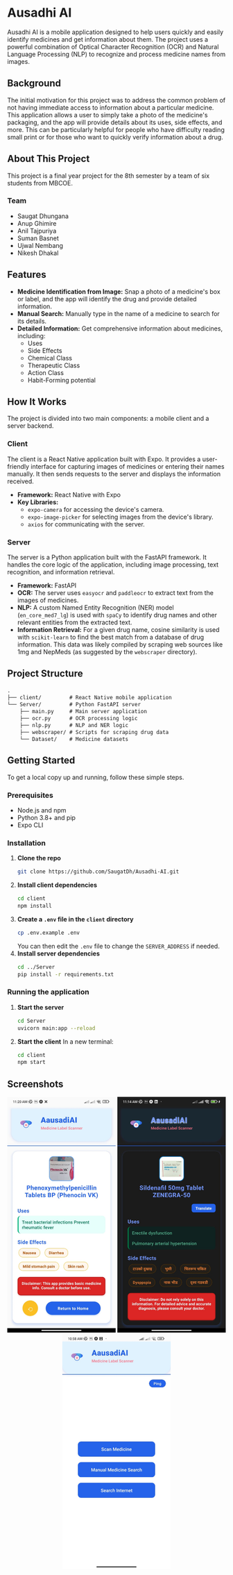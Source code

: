 # Ausadhi AI

Ausadhi AI is a mobile application designed to help users quickly and easily identify medicines and get information about them. The project uses a powerful combination of Optical Character Recognition (OCR) and Natural Language Processing (NLP) to recognize and process medicine names from images.

## Background

The initial motivation for this project was to address the common problem of not having immediate access to information about a particular medicine. This application allows a user to simply take a photo of the medicine's packaging, and the app will provide details about its uses, side effects, and more. This can be particularly helpful for people who have difficulty reading small print or for those who want to quickly verify information about a drug.

## About This Project

This project is a final year project for the 8th semester by a team of six students from MBCOE.

### Team

*   Saugat Dhungana
*   Anup Ghimire
*   Anil Tajpuriya
*   Suman Basnet
*   Ujwal Nembang
*   Nikesh Dhakal

## Features

*   **Medicine Identification from Image:** Snap a photo of a medicine's box or label, and the app will identify the drug and provide detailed information.
*   **Manual Search:** Manually type in the name of a medicine to search for its details.
*   **Detailed Information:** Get comprehensive information about medicines, including:
    *   Uses
    *   Side Effects
    *   Chemical Class
    *   Therapeutic Class
    *   Action Class
    *   Habit-Forming potential

## How It Works

The project is divided into two main components: a mobile client and a server backend.

### Client

The client is a React Native application built with Expo. It provides a user-friendly interface for capturing images of medicines or entering their names manually. It then sends requests to the server and displays the information received.

*   **Framework:** React Native with Expo
*   **Key Libraries:**
    *   `expo-camera` for accessing the device's camera.
    *   `expo-image-picker` for selecting images from the device's library.
    *   `axios` for communicating with the server.

### Server

The server is a Python application built with the FastAPI framework. It handles the core logic of the application, including image processing, text recognition, and information retrieval.

*   **Framework:** FastAPI
*   **OCR:** The server uses `easyocr` and `paddleocr` to extract text from the images of medicines.
*   **NLP:** A custom Named Entity Recognition (NER) model (`en_core_med7_lg`) is used with `spaCy` to identify drug names and other relevant entities from the extracted text.
*   **Information Retrieval:** For a given drug name, cosine similarity is used with `scikit-learn` to find the best match from a database of drug information. This data was likely compiled by scraping web sources like 1mg and NepMeds (as suggested by the `webscraper` directory).

## Project Structure

```
.
├── client/         # React Native mobile application
└── Server/         # Python FastAPI server
    ├── main.py     # Main server application
    ├── ocr.py      # OCR processing logic
    ├── nlp.py      # NLP and NER logic
    ├── webscraper/ # Scripts for scraping drug data
    └── Dataset/    # Medicine datasets
```

## Getting Started

To get a local copy up and running, follow these simple steps.

### Prerequisites

*   Node.js and npm
*   Python 3.8+ and pip
*   Expo CLI

### Installation

1.  **Clone the repo**
    ```sh
    git clone https://github.com/SaugatDh/Ausadhi-AI.git
    ```
2.  **Install client dependencies**
    ```sh
    cd client
    npm install
    ```
3.  **Create a `.env` file in the `client` directory**
    ```sh
    cp .env.example .env
    ```
    You can then edit the `.env` file to change the `SERVER_ADDRESS` if needed.
4.  **Install server dependencies**
    ```sh
    cd ../Server
    pip install -r requirements.txt
    ```

### Running the application

1.  **Start the server**
    ```sh
    cd Server
    uvicorn main:app --reload
    ```
2.  **Start the client**
    In a new terminal:
    ```sh
    cd client
    npm start
    ```

## Screenshots

<p align="center">
  <img src="assets/app-screenshot-1.jpeg" width="250" />
  <img src="assets/app-screenshot-2.jpeg" width="250" />
  <img src="assets/app-screenshot-3.jpeg" width="250" />
</p>
